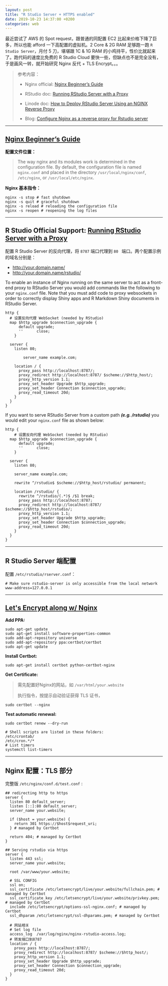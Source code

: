 ```yaml
---
layout: post
title: "R Studio Server + HTTPS enabled"
date: 2019-10-23 14:37:00 +0200
categories: web
---
```


最近尝试了 AWS 的 Spot request，跟普通的同配置 EC2 比起来价格下降了巨多，所以也能 afford 一下高配置的虚拟机。2 Core & 2G RAM 足够跑一跑 `R Studio Server`，月付 5 刀，堪堪跟 1C & 1G RAM 的小鸡持平，性价比就起来了。跑代码的速度比免费的 R Studio Cloud 要快一些，但缺点也不是完全没有，于是画风一转，就开始研究 Nginx 反代 + TLS Encrypt。。。



> 参考内容：
>
> - Nginx official: [Nginx Beginner’s Guide](https://nginx.org/en/docs/beginners_guide.html)
>
> - RStudio doc: [Running RStudio Server with a Proxy](https://support.rstudio.com/hc/en-us/articles/200552326-Running-RStudio-Server-with-a-Proxy)
> - Linode doc: [How to Deploy RStudio Server Using an NGINX Reverse Proxy](https://www.linode.com/docs/development/r/how-to-deploy-rstudio-server-using-an-nginx-reverse-proxy/)
> - Blog: [Configure Nginx as a reverse proxy for Rstudio server](https://ttdtrang.tk/2019/04/configure-nginx-as-a-reverse-proxy-for-rstudio-server/)

---

## [Nginx Beginner’s Guide](https://nginx.org/en/docs/beginners_guide.html)

**配置文件位置：**

> The way nginx and its modules work is determined in the configuration file. By default, the configuration file is named `nginx.conf` and placed in the directory `/usr/local/nginx/conf`, `/etc/nginx`, or `/usr/local/etc/nginx`.

**Nginx 基本指令：**

```shell
nginx -s stop # fast shutdown
nginx -s quit # graceful shutdown
nginx -s reload # reloading the configuration file
nginx -s reopen # reopening the log files
```

---

## R Studio Official Support: [Running RStudio Server with a Proxy](https://support.rstudio.com/hc/en-us/articles/200552326-Running-RStudio-Server-with-a-Proxy)

配置 R Studio Server 的反向代理，将 `8787` 端口代理到 `80 ` 端口。两个配置示例的域名分别是：

- http://your.domain.name/
- http://your.domain.name/rstudio/



To enable an instance of Nginx running on the same server to act as a front-end proxy to RStudio Server you would add commands like the following to your `nginx.conf` file. Note that you must add code to proxy websockets in order to correctly display Shiny apps and R Markdown Shiny documents in RStudio Server.

```nginx
http {
  # 设置反向代理 WebSocket (needed by RStudio)
  map $http_upgrade $connection_upgrade {
      default upgrade;
      ''      close;
    }

  server {
    listen 80;
    
		server_name example.com;
    
    location / {
      proxy_pass http://localhost:8787/;
      proxy_redirect http://localhost:8787/ $scheme://$http_host/;
      proxy_http_version 1.1;
      proxy_set_header Upgrade $http_upgrade;
      proxy_set_header Connection $connection_upgrade;
      proxy_read_timeout 20d;
    }
  }
}
```

If you want to serve RStudio Server from a custom path ***(e.g. /rstudio)*** you would edit your `nginx.conf` file as shown below:

```nginx
http {
	# 设置反向代理 WebSocket (needed by RStudio)
  map $http_upgrade $connection_upgrade {
      default upgrade;
      ''      close;
    }

  server {
    listen 80;
    
    server_name example.com;
    
    rewrite ^/rstudio$ $scheme://$http_host/rstudio/ permanent; 
    
    location /rstudio/ {
      rewrite ^/rstudio/(.*)$ /$1 break;
      proxy_pass http://localhost:8787;
      proxy_redirect http://localhost:8787/ $scheme://$http_host/rstudio/;
      proxy_http_version 1.1;
      proxy_set_header Upgrade $http_upgrade;
      proxy_set_header Connection $connection_upgrade;
      proxy_read_timeout 20d;
    }
  }
}
```

---

## R Studio Server 端配置

配置 `/etc/rstudio/rserver.conf`：

```nginx
# Make sure rstudio-server is only accessible from the local network
www-address=127.0.0.1
```

---


## [Let's Encrypt along w/ Nginx](https://certbot.eff.org/lets-encrypt/ubuntubionic-nginx)

**Add PPA:**

```shell
sudo apt-get update
sudo apt-get install software-properties-common
sudo add-apt-repository universe
sudo add-apt-repository ppa:certbot/certbot
sudo apt-get update
```

**Install Certbot:**

```shell
sudo apt-get install certbot python-certbot-nginx
```

**Get Certificate:**

> 需先配置好Nginx的网站，如 `/var/html/your.website` 
>
> 执行指令，按提示自动验证获得 TLS 证书，

```shell
sudo certbot --nginx
```

**Test automatic renewal:**

```shell
sudo certbot renew --dry-run

# Shell scripts are listed in these folders:
/etc/crontab/
/etc/cron.*/*
# List timers
systemctl list-timers
```

---

## Nginx 配置：TLS 部分

完整版 `/etc/nginx/conf.d/test.conf` :

```nginx
## redirecting http to https
server {
  listen 80 default_server;
  listen [::]:80 default_server;
  server_name your.website;

  if ($host = your.website) {
    return 301 https://$host$request_uri;
  } # managed by Certbot

  return 404; # managed by Certbot
}

## Serving rstudio via https
server {
  listen 443 ssl;
  server_name your.website;
  
  root /var/www/your.website;

  # SSL CONFIG
  ssl on;
  ssl_certificate /etc/letsencrypt/live/your.website/fullchain.pem; # managed by Certbot
  ssl_certificate_key /etc/letsencrypt/live/your.website/privkey.pem; # managed by Certbot
  include /etc/letsencrypt/options-ssl-nginx.conf; # managed by Certbot
  ssl_dhparam /etc/letsencrypt/ssl-dhparams.pem; # managed by Certbot

  # 网站相关
  # Set log file
  access_log  /var/log/nginx/nginx-rstudio-access.log;
  # 转发端口到8787
  location / {
    proxy_pass http://localhost:8787/;
    proxy_redirect http://localhost:8787/ $scheme://$http_host/;
    proxy_http_version 1.1;
    proxy_set_header Upgrade $http_upgrade;
    proxy_set_header Connection $connection_upgrade;
    proxy_read_timeout 20d;
  }
}
```













